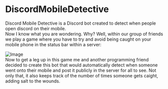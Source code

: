 # DiscordMobileDetective

Discord Mobile Detective is a Discord bot created to detect when people open discord on their mobile.  
Now I know what you are wondering. Why? Well, within our group of friends we play a game where you have to try and avoid being caught on your mobile phone in the status bar within a server:  
  
![Image](http://harrisondeo.me.uk/assets/images/discord_mobile.png)  
Now to get a leg up in this game me and another programming friend decided to create this bot that would automatically detect when someone went onto their mobile and post it publicly in the server for all to see. Not only that, it also keeps track of the number of times someone gets caight, adding salt to the wounds.

